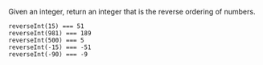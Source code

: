 Given an integer, return an integer that is the reverse
ordering of numbers.

``` 
reverseInt(15) === 51
reverseInt(981) === 189
reverseInt(500) === 5
reverseInt(-15) === -51
reverseInt(-90) === -9
```